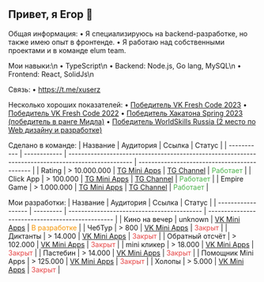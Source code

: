 ## Привет, я Егор 👋

Общая информация:
•  Я специализируюсь на backend-разработке, но также имею опыт в фронтенде.
•  Я работаю над собственными проектами и в команде elum team.

Мои навыки:\n
•  TypeScript\n
•  Backend: Node.js, Go lang, MySQL\n
•  Frontend: React, SolidJs\n

Связь:
•  https://t.me/xuserz

Несколько хороших показателей:
•  [Победитель VK Fresh Code 2023](https://vk.com/wall-166562603_6164)
•  [Победитель VK Fresh Code 2022](https://vk.com/wall-166562603_4800)
•  [Победитель Хакатона Spring 2023 (победитель в ранге Мидла)](https://vk.com/wall-106352936_3262)
•  [Победитель WorldSkills Russia (2 место по Web дизайну и разработке)](https://vk.com/wall-196533858_247)

Сделано в команде:
| Название    | Аудитория    | Ссылка                                                                                             | Статус                                       |
| ----------- | ------------ | -------------------------------------------------------------------------------------------------- | -------------------------------------------- |
| Rating      | > 10.000.000 | [TG Mini Apps](https://t.me/rating/app) \| [TG Channel](https://t.me/rating_community)             | <span style="color: #4bb34b">Работает</span> |
| Click App   | > 100.000    | [TG Mini Apps](https://t.me/catalog_click_appbot/app) \| [TG Channel](https://t.me/t.me/click1app) | <span style="color: #4bb34b">Работает</span> |
| Empire Game | > 1.000.000  | [TG Mini Apps](https://t.me/empire_gamebot/app) \| [TG Channel](https://t.me/empiregameapp)        | <span style="color: #4bb34b">Работает</span> |

Мои разработки:
| Название           | Аудитория | Ссылка                                     | Статус                                           |
| ------------------ | --------- | ------------------------------------------ | ------------------------------------------------ |
| Кино на вечер      | unknown   | [VK Mini Apps](https://vk.com/app52626613) | <span style="color: #f69400">В разработке</span> |
| ЧебТур             | > 800     | [VK Mini Apps](https://vk.com/app51775579) | <span style="color: #e64646">Закрыт</span>       |
| Диктанты           | > 14.000  | [VK Mini Apps](https://vk.com/app51580092) | <span style="color: #e64646">Закрыт</span>       |
| Обратный отсчёт    | > 102.000 | [VK Mini Apps](https://vk.com/app51423056) | <span style="color: #e64646">Закрыт</span>       |
| mini кликер        | > 18.000  | [VK Mini Apps](https://vk.com/app8141329)  | <span style="color: #e64646">Закрыт</span>       |
| Пастебин           | > 14.000  | [VK Mini Apps](https://vk.com/app8022220)  | <span style="color: #e64646">Закрыт</span>       |
| Помощник Mini Apps | > 125.000 | [VK Mini Apps](https://vk.com/app8011942)  | <span style="color: #e64646">Закрыт</span>       |
| Холопы             | > 5.000   | [VK Mini Apps](https://vk.com/app7815820)  | <span style="color: #e64646">Закрыт</span>       |
